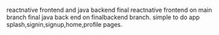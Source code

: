 reactnative frontend and java backend
final reactnative frontend on main branch
final java back end on finalbackend branch.
simple to do app
splash,signin,signup,home,profile pages.

